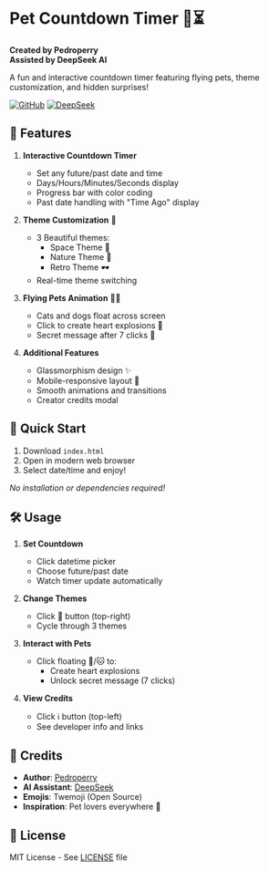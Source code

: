 # Pet Countdown Timer 🐾⏳

**Created by Pedroperry**  
**Assisted by DeepSeek AI**

A fun and interactive countdown timer featuring flying pets, theme customization, and hidden surprises!

[![GitHub](https://img.shields.io/badge/GitHub-Pedroperry-blue?style=flat&logo=github)](https://github.com/Pedroperry)
[![DeepSeek](https://img.shields.io/badge/Powered%20by-DeepSeek-important?style=flat)](https://www.deepseek.com)



## 🌟 Features

1. **Interactive Countdown Timer**
   - Set any future/past date and time
   - Days/Hours/Minutes/Seconds display
   - Progress bar with color coding
   - Past date handling with "Time Ago" display

2. **Theme Customization** 🎨
   - 3 Beautiful themes:
     - Space Theme 🌌
     - Nature Theme 🌿
     - Retro Theme 🕶️
   - Real-time theme switching

3. **Flying Pets Animation** 🐶🐱
   - Cats and dogs float across screen
   - Click to create heart explosions 💖
   - Secret message after 7 clicks 🎉

4. **Additional Features**
   - Glassmorphism design ✨
   - Mobile-responsive layout 📱
   - Smooth animations and transitions
   - Creator credits modal

## 🚀 Quick Start

1. Download `index.html`
2. Open in modern web browser
3. Select date/time and enjoy!

*No installation or dependencies required!*

## 🛠️ Usage

1. **Set Countdown**
   - Click datetime picker
   - Choose future/past date
   - Watch timer update automatically

2. **Change Themes**
   - Click 🎨 button (top-right)
   - Cycle through 3 themes

3. **Interact with Pets**
   - Click floating 🐶/🐱 to:
     - Create heart explosions
     - Unlock secret message (7 clicks)

4. **View Credits**
   - Click ℹ️ button (top-left)
   - See developer info and links

## 📝 Credits

- **Author**: [Pedroperry](https://github.com/Pedroperry)
- **AI Assistant**: [DeepSeek](https://www.deepseek.com)
- **Emojis**: Twemoji (Open Source)
- **Inspiration**: Pet lovers everywhere 🐾

## 📜 License

MIT License - See [LICENSE]([LICENSE](https://github.com/Pedroperry/Countdown-Timer/blob/main/LICENSE)) file

